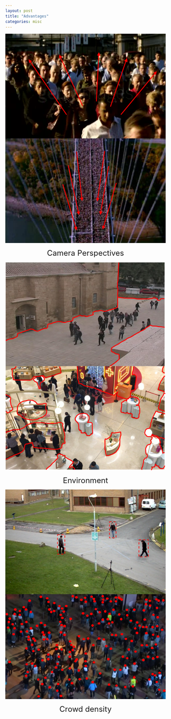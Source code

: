 ```yaml
---
layout: post
title: "Advantages"
categories: misc
---
```

<div style="text-align: center;">

![pic](https://github.com/xzh0312/minima/blob/master/imgs/Advantage1.png?raw=true)

<span style="font-size: 24px;">Camera Perspectives</span>

![pic](https://github.com/xzh0312/minima/blob/master/imgs/Advantage2.png?raw=true)

<span style="font-size: 24px;">Environment</span>

![pic](https://github.com/xzh0312/minima/blob/master/imgs/Advantage3.png?raw=true)

<span style="font-size: 24px;">Crowd density</span>

</div>

